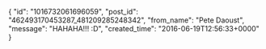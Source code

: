  {
   "id": "1016732061696059",
   "post_id": "462493170453287_481209285248342",
   "from_name": "Pete Daoust",
   "message": "HAHAHA!!! :D",
   "created_time": "2016-06-19T12:56:33+0000"
 }
